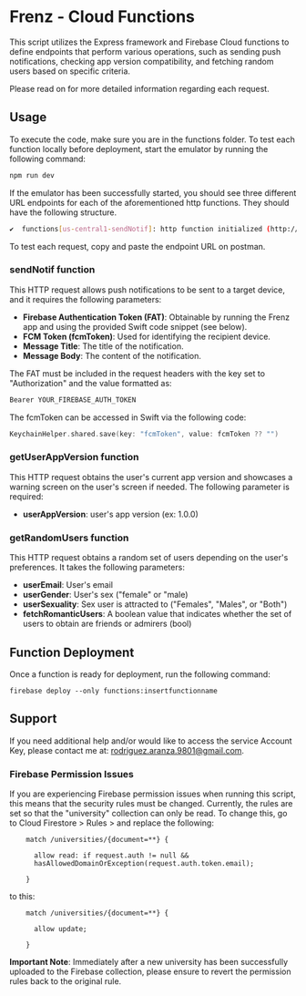 # Frenz - Cloud Functions 
This script utilizes the Express framework and Firebase Cloud functions to define endpoints that perform various operations, such as sending push notifications, checking app version compatibility, and fetching random users based on specific criteria. 


Please read on for more detailed information regarding each request. 

## Usage
To execute the code, make sure you are in the functions folder. To test each function locally before deployment, start the emulator by running the following command:
```bash
npm run dev
```
If the emulator has been successfully started, you should see three different URL endpoints for each of the aforementioned http functions. They should have the following structure.
```bash
✔  functions[us-central1-sendNotif]: http function initialized (http://127.0.0.1:5002/frenz-21ae2/us-central1/functionName).
```
To test each request, copy and paste the endpoint URL on postman. 

### sendNotif function
This HTTP request allows push notifications to be sent to a target device, and it requires the following parameters:

- **Firebase Authentication Token (FAT)**: Obtainable by running the Frenz app and using the provided Swift code snippet (see below).
- **FCM Token (fcmToken)**: Used for identifying the recipient device.
- **Message Title**: The title of the notification.
- **Message Body**: The content of the notification.

The FAT must be included in the request headers with the key set to "Authorization" and the value formatted as:
```bash
Bearer YOUR_FIREBASE_AUTH_TOKEN
```
The fcmToken can be accessed in Swift via the following code:
```swift
KeychainHelper.shared.save(key: "fcmToken", value: fcmToken ?? "")
```

### getUserAppVersion function
This HTTP request obtains the user's current app version and showcases a warning screen on the user's screen if needed. The following parameter is required:
- **userAppVersion**: user's app version (ex: 1.0.0)

### getRandomUsers function
This HTTP request obtains a random set of users depending on the user's preferences. It takes the following parameters:
- **userEmail**: User's email
- **userGender**: User's sex ("female" or "male)
- **userSexuality**: Sex user is attracted to ("Females", "Males", or "Both")
- **fetchRomanticUsers**: A boolean value that indicates whether the set of users to obtain are friends or admirers (bool)

## Function Deployment
Once a function is ready for deployment, run the following command:
```
firebase deploy --only functions:insertfunctionname
```
## Support

If you need additional help and/or would like to access the service Account Key, please contact me at: rodriguez.aranza.9801@gmail.com.


### Firebase Permission Issues
If you are experiencing Firebase permission issues when running this script, this means that the security rules must be changed. Currently, the rules are set so that the "university" collection can only be read. To change this, go to Cloud Firestore > Rules > and replace the following:

```
    match /universities/{document=**} {
    	
      allow read: if request.auth != null && 
      hasAllowedDomainOrException(request.auth.token.email);
      
    }
```
to this: 

```
    match /universities/{document=**} {
    	
      allow update;
      
    }
```
**Important Note**: Immediately after a new university has been successfully uploaded to the Firebase collection, please ensure to revert the permission rules back to the original rule. 